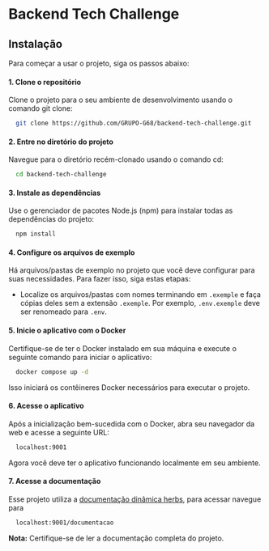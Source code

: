 # Backend Tech Challenge

## Instalação

Para começar a usar o projeto, siga os passos abaixo:

#### 1. Clone o repositório

Clone o projeto para o seu ambiente de desenvolvimento usando o comando git clone:

```bash
  git clone https://github.com/GRUPO-G68/backend-tech-challenge.git
```

#### 2. Entre no diretório do projeto

Navegue para o diretório recém-clonado usando o comando cd:

```bash
  cd backend-tech-challenge
```

#### 3. Instale as dependências

Use o gerenciador de pacotes Node.js (npm) para instalar todas as dependências do projeto:

```bash
  npm install
```

#### 4. Configure os arquivos de exemplo

Há arquivos/pastas de exemplo no projeto que você deve configurar para suas necessidades. Para fazer isso, siga estas etapas:

- Localize os arquivos/pastas com nomes terminando em `.exemple` e faça cópias deles sem a extensão `.exemple`. Por exemplo, `.env.exemple` deve ser renomeado para `.env`.

#### 5. Inicie o aplicativo com o Docker

Certifique-se de ter o Docker instalado em sua máquina e execute o seguinte comando para iniciar o aplicativo:

```bash
  docker compose up -d
```

Isso iniciará os contêineres Docker necessários para executar o projeto.

#### 6. Acesse o aplicativo

Após a inicialização bem-sucedida com o Docker, abra seu navegador da web e acesse a seguinte URL:

```bash
  localhost:9001
```

Agora você deve ter o aplicativo funcionando localmente em seu ambiente.

#### 7. Acesse a documentação

Esse projeto utiliza a [documentação dinâmica herbs](https://github.com/herbsjs/herbsshelf), para acessar navegue para

```bash
  localhost:9001/documentacao
```

**Nota:** Certifique-se de ler a documentação completa do projeto.
